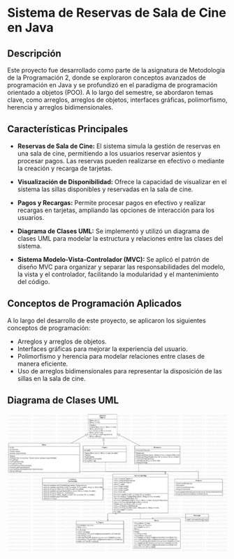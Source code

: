 # Sistema de Reservas de Sala de Cine en Java

## Descripción

Este proyecto fue desarrollado como parte de la asignatura de Metodología de la Programación 2, donde se exploraron conceptos avanzados de programación en Java y se profundizó en el paradigma de programación orientado a objetos (POO). A lo largo del semestre, se abordaron temas clave, como arreglos, arreglos de objetos, interfaces gráficas, polimorfismo, herencia y arreglos bidimensionales.

## Características Principales

- **Reservas de Sala de Cine:** El sistema simula la gestión de reservas en una sala de cine, permitiendo a los usuarios reservar asientos y procesar pagos. Las reservas pueden realizarse en efectivo o mediante la creación y recarga de tarjetas.

- **Visualización de Disponibilidad:** Ofrece la capacidad de visualizar en el sistema las sillas disponibles y reservadas en la sala de cine.

- **Pagos y Recargas:** Permite procesar pagos en efectivo y realizar recargas en tarjetas, ampliando las opciones de interacción para los usuarios.

- **Diagrama de Clases UML:** Se implementó y utilizó un diagrama de clases UML para modelar la estructura y relaciones entre las clases del sistema.

- **Sistema Modelo-Vista-Controlador (MVC):** Se aplicó el patrón de diseño MVC para organizar y separar las responsabilidades del modelo, la vista y el controlador, facilitando la modularidad y el mantenimiento del código.

## Conceptos de Programación Aplicados

A lo largo del desarrollo de este proyecto, se aplicaron los siguientes conceptos de programación:

- Arreglos y arreglos de objetos.
- Interfaces gráficas para mejorar la experiencia del usuario.
- Polimorfismo y herencia para modelar relaciones entre clases de manera eficiente.
- Uso de arreglos bidimensionales para representar la disposición de las sillas en la sala de cine.

## Diagrama de Clases UML

![Diagrama de Clases](Diagrama_de_clasesPF.jpg)


